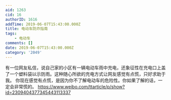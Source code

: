 ```yaml
---
aid: 1263
cid: 16
authorID: 1616
addTime: 2019-06-07T15:43:00.000Z
title: 电动车防炸指南
tags:
    - 电动车
comments: []
date: 2019-06-07T15:43:00.000Z
category: '2049'
---
```


​​有一位网友私信，说自己家的小区有一辆电动车雨中充电，还象征性在充电口上盖了一个塑料袋以示防雨。这种随心所欲的充电方式让网友感觉有点慌，只好求助于我。 你现在感觉有点慌，是因为你不了解电动车的危险性。你如果了解的话，一定会非常慌的。 https://www.weibo.com/ttarticle/p/show?id=2309404377345443113337
